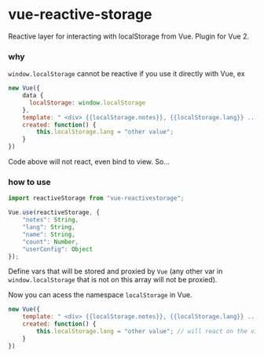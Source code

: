 # vue-reactive-storage
Reactive layer for interacting with localStorage from Vue. Plugin for Vue 2.

### why

`window.localStorage` cannot be reactive if you use it directly with Vue, ex

```js
new Vue({
    data {
      localStorage: window.localStorage
    },
    template: " <div> {{localStorage.notes}}, {{localStorage.lang}} ... </div> ",
    created: function() {
        this.localStorage.lang = "other value";
    }
})
```

Code above will not react, even bind to view. So...

### how to use

```js
import reactiveStorage from "vue-reactivestorage";

Vue.use(reactiveStorage, {
    "notes": String,
    "lang": String,
    "name": String,
    "count": Number,
    "userConfig": Object
});
```

Define vars that will be stored and proxied by `Vue` (any other var in `window.localStorage` that is not on this array will not be proxied).

Now you can acess the namespace <code>localStorage</code> in Vue.

```js
new Vue({
    template: " <div> {{localStorage.notes}}, {{localStorage.lang}} ... </div> ",
    created: function() {
        this.localStorage.lang = "other value"; // will react on the view and on real localStorage.
    }
})
```

